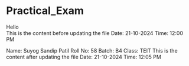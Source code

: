 # Practical_Exam
Hello <br>
This is the content before updating the file
Date: 21-10-2024 
Time: 12:00 PM

Name: Suyog Sandip Patil
Roll No: 58
Batch: B4
Class: TEIT
This is the content after updating the file
Date: 21-10-2024
Time: 12:05 PM
